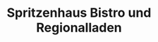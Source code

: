 ---
title: "Spritzenhaus Bistro und Regionalladen"
url: /braunlage/spritzenhaus-bistro-und-regionalladen/
shop: Bäckerei
---